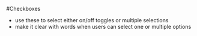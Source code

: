#Checkboxes

* use these to select either on/off toggles or multiple selections
* make it clear with words when users can select one or multiple options
